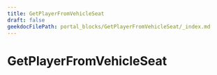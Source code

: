 ```yaml
---
title: GetPlayerFromVehicleSeat
draft: false
geekdocFilePath: portal_blocks/GetPlayerFromVehicleSeat/_index.md
---
```

# GetPlayerFromVehicleSeat